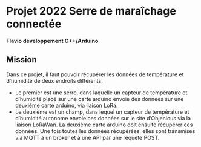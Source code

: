 # Projet 2022 Serre de maraîchage connectée
**Flavio développement C++/Arduino**
## Mission
Dans ce projet, il faut pouvoir récupérer les données de température et d’humidité de deux endroits différents.
- Le premier est une serre, dans laquelle un capteur de température et d’humidité placé sur une carte arduino envoie des données sur une deuxième carte arduino, via liaison LoRa.
- Le deuxième est un champ, dans lequel un capteur de température et d’humidité autonome envoie ces données sur le site d’Objenious via la liaison LoRaWan. La deuxième carte arduino doit ensuite récupérer ces données. Une fois toutes les données
récupérées, elles sont transmises via MQTT à un broker et à une API par une requête POST.
